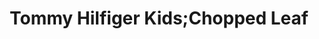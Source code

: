 ---
title: "Tommy Hilfiger Kids;Chopped Leaf"
url: /mississauga/tommy-hilfiger-kids-chopped-leaf/
shop: clothes
---